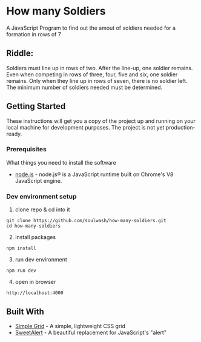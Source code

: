 # How many Soldiers

A JavaScript Program to find out the amout of soldiers needed for a formation in rows of 7

## Riddle:
Soldiers must line up in rows of two. After the line-up, one soldier remains. 
Even when competing in rows of three, four, five and six, one soldier remains. 
Only when they line up in rows of seven, there is no soldier left. 
The minimum number of soldiers needed must be determined.

## Getting Started

These instructions will get you a copy of the project up and running on your local machine for development purposes. The project is not yet production-ready.

### Prerequisites

What things you need to install the software

* [node.js](https://nodejs.org/en/) - node.js® is a JavaScript runtime built on Chrome's V8 JavaScript engine.

### Dev environment setup

1. clone repo & cd into it

```
git clone https://github.com/soulwash/how-many-soldiers.git
cd how-many-soldiers
```

2. install packages
```
npm install
```

3. run dev environment
```
npm run dev
```

4. open in browser
```
http://localhost:4000
```

## Built With

* [Simple Grid](https://github.com/zachacole/Simple-Grid) - A simple, lightweight CSS grid
* [SweetAlert](https://github.com/t4t5/sweetalert) - A beautiful replacement for JavaScript's "alert"
